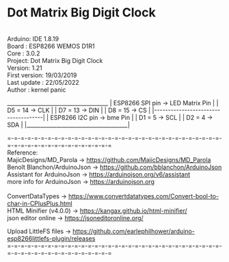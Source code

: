 # Dot Matrix Big Digit Clock 
<br/>
Arduino: IDE 1.8.19  <br/>
Board  : ESP8266 WEMOS D1R1 <br/>
Core   : 3.0.2 <br/>
Project: Dot Matrix Big Digit Clock <br/>
Version: 1.21 <br/>
First version: 19/03/2019  <br/>
Last update  : 22/05/2022  <br/>
Author       : kernel panic <br/>
<p> </p>
     _____________________________________
    | ESP8266 SPI pin ->  LED Matrix Pin  |
    |       D5  = 14  ->  CLK             |
    |       D7  = 13  ->  DIN             |
    |       D8  = 15  ->  CS              |
    |-------------------------------------|
    | ESP8266 I2C pin ->  bme Pin         |
    |       D1  =  5  ->  SCL             |
    |       D2  =  4  ->  SDA             |
    |_____________________________________|
<p> </p>

  =-=-=-=-=-=-=-=-=-=-=-=-=-=-=-=-=-=-=-=-=-=-=-=-=-=-=-=-=-=-=-=-=-=-=-=-=-=-=-=-=-=-=-=-=-=-=-= <br/>
  Reference: <br/>
  MajicDesigns/MD_Parola        -> https://github.com/MajicDesigns/MD_Parola <br/>
  Benoît Blanchon/ArduinoJson   -> https://github.com/bblanchon/ArduinoJson <br/>
  Assistant for ArduinoJson     -> https://arduinojson.org/v6/assistant  <br/>
  more info for ArduinoJson     -> https://arduinojson.org <br/>
<br/>
  ConvertDataTypes              -> https://www.convertdatatypes.com/Convert-bool-to-char-in-CPlusPlus.html <br/>
  HTML Minifier (v4.0.0)        -> https://kangax.github.io/html-minifier/ <br/>
  json editor online            -> https://jsoneditoronline.org/ <br/>

  Upload LittleFS files         -> https://github.com/earlephilhower/arduino-esp8266littlefs-plugin/releases <br/>
  =-=-=-=-=-=-=-=-=-=-=-=-=-=-=-=-=-=-=-=-=-=-=-=-=-=-=-=-=-=-=-=-=-=-=-=-=-=-=-=-=-=-=-=-=-=-=-= <br/>

